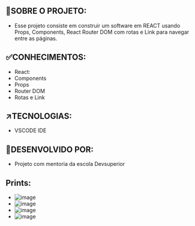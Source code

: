 ## 🎯SOBRE O PROJETO:
- Esse projeto consiste em construir um software em REACT usando Props, Components, React Router DOM com rotas e Link para navegar entre as páginas.

## ✅CONHECIMENTOS:
- React:
- Components
- Props
- Router DOM
- Rotas e Link

## ↗️TECNOLOGIAS: 
- VSCODE IDE

## 🤚DESENVOLVIDO POR:
- Projeto com mentoria da escola Devsuperior

## Prints:
- ![image](https://github.com/user-attachments/assets/17aff571-63dc-47e9-97e7-550dfd872a91)
- ![image](https://github.com/user-attachments/assets/87c8c9f2-cc0c-4b2a-885f-36fa982ad49b)
- ![image](https://github.com/user-attachments/assets/8881a2c9-9cb8-4522-a5e3-730610ee48c7)
- ![image](https://github.com/user-attachments/assets/fe600162-ad51-4e41-b23f-8331d127798b)



